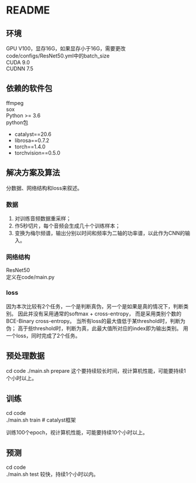 # README

## 环境
GPU V100，显存16G，如果显存小于16G，需要更改code/configs/ResNet50.yml中的batch_size  
CUDA 9.0  
CUDNN 7.5

## 依赖的软件包
ffmpeg  
sox  
Python >= 3.6  
python包
- catalyst==20.6  
- librosa==0.7.2  
- torch==1.4.0  
- torchvision==0.5.0  

## 解决方案及算法
分数据、网络结构和loss来叙述。  

### 数据
1. 对训练音频数据重采样；
1. 作5秒切片，每个音频会生成几十个训练样本；
1. 变换为梅尔频谱，输出分别以时间和频率为二轴的功率谱，以此作为CNN的输入。

### 网络结构
ResNet50  
定义在code/main.py

### loss
因为本次比较有2个任务，一个是判断真伪，另一个是如果是真的情况下，判断类别。
因此并没有采用通常的softmax + cross-entropy，
而是采用类别个数的BCE-Binary cross-entropy。
当所有loss的最大值低于某threshold时，判断为伪；
高于些threshold时，判断为真，此最大值所对应的index即为输出类别。
用一个loss，同时完成了2个任务。


## 预处理数据
cd code
./main.sh prepare
这个要持续较长时间，视计算机性能，可能要持续1个小时以上。

## 训练
cd code  
./main.sh train # catalyst框架

训练100个epoch，视计算机性能，可能要持续10个小时以上。

## 预测
cd code  
./main.sh test
较快，持续1个小时以内。